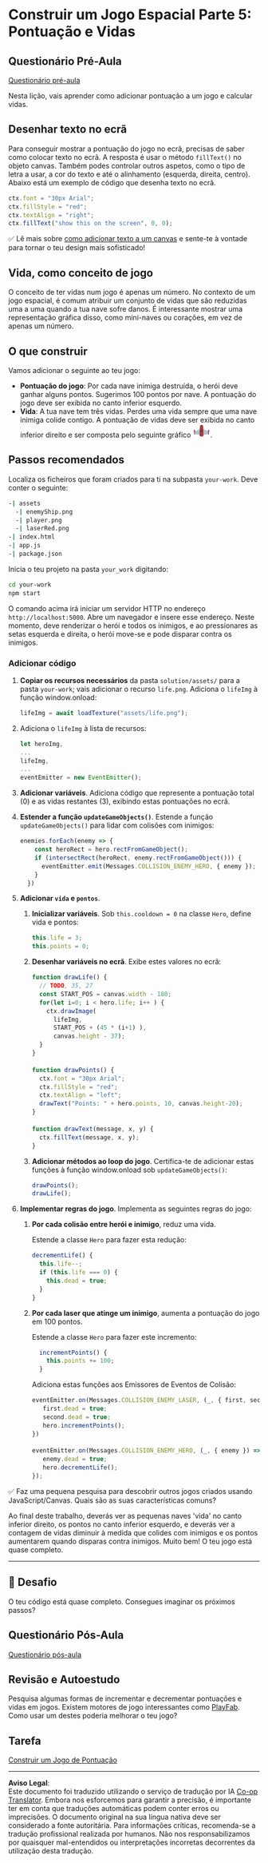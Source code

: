<!--
CO_OP_TRANSLATOR_METADATA:
{
  "original_hash": "adda95e02afa3fbee67b6e385b1109e1",
  "translation_date": "2025-08-29T16:12:48+00:00",
  "source_file": "6-space-game/5-keeping-score/README.md",
  "language_code": "pt"
}
-->
# Construir um Jogo Espacial Parte 5: Pontuação e Vidas

## Questionário Pré-Aula

[Questionário pré-aula](https://ff-quizzes.netlify.app/web/quiz/37)

Nesta lição, vais aprender como adicionar pontuação a um jogo e calcular vidas.

## Desenhar texto no ecrã

Para conseguir mostrar a pontuação do jogo no ecrã, precisas de saber como colocar texto no ecrã. A resposta é usar o método `fillText()` no objeto canvas. Também podes controlar outros aspetos, como o tipo de letra a usar, a cor do texto e até o alinhamento (esquerda, direita, centro). Abaixo está um exemplo de código que desenha texto no ecrã.

```javascript
ctx.font = "30px Arial";
ctx.fillStyle = "red";
ctx.textAlign = "right";
ctx.fillText("show this on the screen", 0, 0);
```

✅ Lê mais sobre [como adicionar texto a um canvas](https://developer.mozilla.org/docs/Web/API/Canvas_API/Tutorial/Drawing_text) e sente-te à vontade para tornar o teu design mais sofisticado!

## Vida, como conceito de jogo

O conceito de ter vidas num jogo é apenas um número. No contexto de um jogo espacial, é comum atribuir um conjunto de vidas que são reduzidas uma a uma quando a tua nave sofre danos. É interessante mostrar uma representação gráfica disso, como mini-naves ou corações, em vez de apenas um número.

## O que construir

Vamos adicionar o seguinte ao teu jogo:

- **Pontuação do jogo**: Por cada nave inimiga destruída, o herói deve ganhar alguns pontos. Sugerimos 100 pontos por nave. A pontuação do jogo deve ser exibida no canto inferior esquerdo.
- **Vida**: A tua nave tem três vidas. Perdes uma vida sempre que uma nave inimiga colide contigo. A pontuação de vidas deve ser exibida no canto inferior direito e ser composta pelo seguinte gráfico ![imagem de vida](../../../../translated_images/life.6fb9f50d53ee0413cd91aa411f7c296e10a1a6de5c4a4197c718b49bf7d63ebf.pt.png).

## Passos recomendados

Localiza os ficheiros que foram criados para ti na subpasta `your-work`. Deve conter o seguinte:

```bash
-| assets
  -| enemyShip.png
  -| player.png
  -| laserRed.png
-| index.html
-| app.js
-| package.json
```

Inicia o teu projeto na pasta `your_work` digitando:

```bash
cd your-work
npm start
```

O comando acima irá iniciar um servidor HTTP no endereço `http://localhost:5000`. Abre um navegador e insere esse endereço. Neste momento, deve renderizar o herói e todos os inimigos, e ao pressionares as setas esquerda e direita, o herói move-se e pode disparar contra os inimigos.

### Adicionar código

1. **Copiar os recursos necessários** da pasta `solution/assets/` para a pasta `your-work`; vais adicionar o recurso `life.png`. Adiciona o `lifeImg` à função window.onload:

    ```javascript
    lifeImg = await loadTexture("assets/life.png");
    ```

1. Adiciona o `lifeImg` à lista de recursos:

    ```javascript
    let heroImg,
    ...
    lifeImg,
    ...
    eventEmitter = new EventEmitter();
    ```
  
2. **Adicionar variáveis**. Adiciona código que represente a pontuação total (0) e as vidas restantes (3), exibindo estas pontuações no ecrã.

3. **Estender a função `updateGameObjects()`**. Estende a função `updateGameObjects()` para lidar com colisões com inimigos:

    ```javascript
    enemies.forEach(enemy => {
        const heroRect = hero.rectFromGameObject();
        if (intersectRect(heroRect, enemy.rectFromGameObject())) {
          eventEmitter.emit(Messages.COLLISION_ENEMY_HERO, { enemy });
        }
      })
    ```

4. **Adicionar `vida` e `pontos`**. 
   1. **Inicializar variáveis**. Sob `this.cooldown = 0` na classe `Hero`, define vida e pontos:

        ```javascript
        this.life = 3;
        this.points = 0;
        ```

   1. **Desenhar variáveis no ecrã**. Exibe estes valores no ecrã:

        ```javascript
        function drawLife() {
          // TODO, 35, 27
          const START_POS = canvas.width - 180;
          for(let i=0; i < hero.life; i++ ) {
            ctx.drawImage(
              lifeImg, 
              START_POS + (45 * (i+1) ), 
              canvas.height - 37);
          }
        }
        
        function drawPoints() {
          ctx.font = "30px Arial";
          ctx.fillStyle = "red";
          ctx.textAlign = "left";
          drawText("Points: " + hero.points, 10, canvas.height-20);
        }
        
        function drawText(message, x, y) {
          ctx.fillText(message, x, y);
        }

        ```

   1. **Adicionar métodos ao loop do jogo**. Certifica-te de adicionar estas funções à função window.onload sob `updateGameObjects()`:

        ```javascript
        drawPoints();
        drawLife();
        ```

1. **Implementar regras do jogo**. Implementa as seguintes regras do jogo:

   1. **Por cada colisão entre herói e inimigo**, reduz uma vida.
   
      Estende a classe `Hero` para fazer esta redução:

        ```javascript
        decrementLife() {
          this.life--;
          if (this.life === 0) {
            this.dead = true;
          }
        }
        ```

   2. **Por cada laser que atinge um inimigo**, aumenta a pontuação do jogo em 100 pontos.

      Estende a classe `Hero` para fazer este incremento:
    
        ```javascript
          incrementPoints() {
            this.points += 100;
          }
        ```

        Adiciona estas funções aos Emissores de Eventos de Colisão:

        ```javascript
        eventEmitter.on(Messages.COLLISION_ENEMY_LASER, (_, { first, second }) => {
           first.dead = true;
           second.dead = true;
           hero.incrementPoints();
        })

        eventEmitter.on(Messages.COLLISION_ENEMY_HERO, (_, { enemy }) => {
           enemy.dead = true;
           hero.decrementLife();
        });
        ```

✅ Faz uma pequena pesquisa para descobrir outros jogos criados usando JavaScript/Canvas. Quais são as suas características comuns?

Ao final deste trabalho, deverás ver as pequenas naves 'vida' no canto inferior direito, os pontos no canto inferior esquerdo, e deverás ver a contagem de vidas diminuir à medida que colides com inimigos e os pontos aumentarem quando disparas contra inimigos. Muito bem! O teu jogo está quase completo.

---

## 🚀 Desafio

O teu código está quase completo. Consegues imaginar os próximos passos?

## Questionário Pós-Aula

[Questionário pós-aula](https://ff-quizzes.netlify.app/web/quiz/38)

## Revisão e Autoestudo

Pesquisa algumas formas de incrementar e decrementar pontuações e vidas em jogos. Existem motores de jogo interessantes como [PlayFab](https://playfab.com). Como usar um destes poderia melhorar o teu jogo?

## Tarefa

[Construir um Jogo de Pontuação](assignment.md)

---

**Aviso Legal**:  
Este documento foi traduzido utilizando o serviço de tradução por IA [Co-op Translator](https://github.com/Azure/co-op-translator). Embora nos esforcemos para garantir a precisão, é importante ter em conta que traduções automáticas podem conter erros ou imprecisões. O documento original na sua língua nativa deve ser considerado a fonte autoritária. Para informações críticas, recomenda-se a tradução profissional realizada por humanos. Não nos responsabilizamos por quaisquer mal-entendidos ou interpretações incorretas decorrentes da utilização desta tradução.